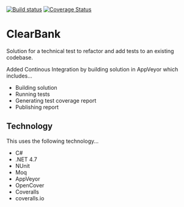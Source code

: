 [![Build status](https://ci.appveyor.com/api/projects/status/aal8wvcu63y32v37?svg=true)](https://ci.appveyor.com/project/bidwall/dotnet-clearbank) 
[![Coverage Status](https://coveralls.io/repos/github/bidwall/dotnet-clearbank/badge.svg?branch=ci)](https://coveralls.io/github/bidwall/dotnet-clearbank?branch=ci)

# ClearBank
Solution for a technical test to refactor and add tests to an existing codebase.

Added Continous Integration by building solution in AppVeyor which includes...
- Building solution
- Running tests
- Generating test coverage report
- Publishing report

Technology
----------
This uses the following technology...

- C#
- .NET 4.7
- NUnit
- Moq
- AppVeyor
- OpenCover
- Coveralls
- coveralls.io
